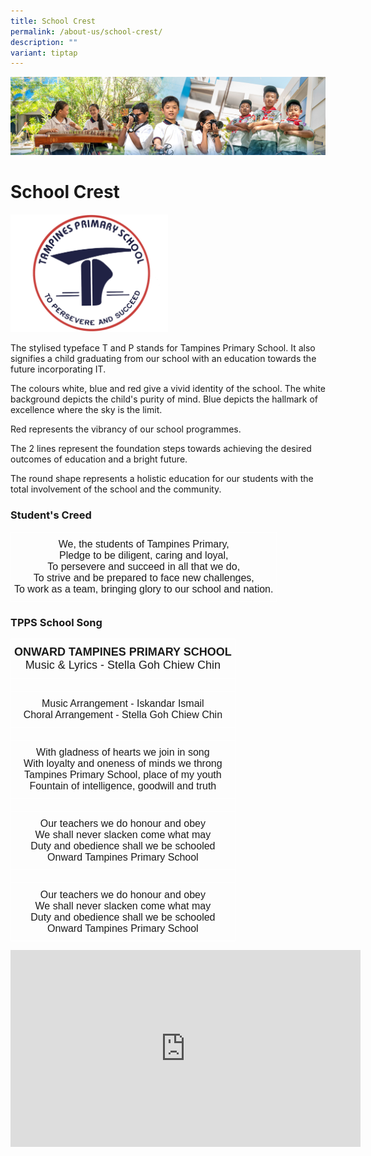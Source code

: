 ```yaml
---
title: School Crest
permalink: /about-us/school-crest/
description: ""
variant: tiptap
---
```

![](/images/AboutUs.jpg)

School Crest
============


<img src="/images/School%20Crest.png" style="width:50%">

The stylised typeface T and P stands for Tampines Primary School. It also signifies a child graduating from our school with an education towards the future incorporating IT.

  

The colours white, blue and red give a vivid identity of the school. The white background depicts the child's purity of mind. Blue depicts the hallmark of excellence where the sky is the limit.

  

Red represents the vibrancy of our school programmes.

  

The 2 lines represent the foundation steps towards achieving the desired outcomes of education and a bright future.

  

The round shape represents a holistic education for our students with the total involvement of the school and the community.

  

### **Student's Creed**


<style type="text/css">
.tg  {border-collapse:collapse;border-spacing:0;}
.tg td{border-color:black;border-style:solid;border-width:1px;font-family:Arial, sans-serif;font-size:14px;
  overflow:hidden;padding:10px 5px;word-break:normal;}
.tg th{border-color:black;border-style:solid;border-width:1px;font-family:Arial, sans-serif;font-size:14px;
  font-weight:normal;overflow:hidden;padding:10px 5px;word-break:normal;}
.tg .tg-d2d2{border-color:#ffffff;font-size:16px;text-align:center;vertical-align:top}
</style>
<table class="tg">
<thead>
  <tr>
    <td class="tg-d2d2">We, the students of Tampines Primary,<br><span style="font-weight:400;font-style:normal;text-decoration:none">Pledge to be diligent, caring and loyal,</span><br><span style="font-weight:400;font-style:normal;text-decoration:none">To persevere and succeed in all that we do,</span><br><span style="font-weight:400;font-style:normal;text-decoration:none">To strive and be prepared to face new challenges,</span><br><span style="font-weight:400;font-style:normal;text-decoration:none">To work as a team, bringing glory to our school and nation.</span></td>
  </tr>
</thead>
</table>


### **TPPS School Song**

<style type="text/css">
.tg  {border-collapse:collapse;border-spacing:0;}
.tg td{border-color:black;border-style:solid;border-width:1px;font-family:Arial, sans-serif;font-size:14px;
  overflow:hidden;padding:10px 5px;word-break:normal;}
.tg th{border-color:black;border-style:solid;border-width:1px;font-family:Arial, sans-serif;font-size:14px;
  font-weight:normal;overflow:hidden;padding:10px 5px;word-break:normal;}
.tg .tg-d2d2{border-color:#ffffff;font-size:16px;text-align:center;vertical-align:top}
.tg .tg-6hjr{border-color:#ffffff;font-size:18px;font-weight:bold;text-align:center;vertical-align:top}
</style>
<table class="tg">
<thead>
  <tr>
    <th class="tg-6hjr">ONWARD TAMPINES PRIMARY SCHOOL<br><span style="font-weight:400;font-style:normal;text-decoration:none">Music &amp; Lyrics - Stella Goh Chiew Chin</span></th>
  </tr>
</thead>
<tbody>
  <tr>
    <td class="tg-d2d2"></td>
  </tr>
  <tr>
    <td class="tg-d2d2"><span style="font-weight:400;font-style:normal;text-decoration:none">Music Arrangement - Iskandar Ismail</span><br><span style="font-weight:400;font-style:normal;text-decoration:none">Choral Arrangement - Stella Goh Chiew Chin</span></td>
  </tr>
  <tr>
    <td class="tg-d2d2"></td>
  </tr>
  <tr>
    <td class="tg-d2d2"><span style="font-weight:400;font-style:normal;text-decoration:none">With gladness of hearts we join in song</span><br><span style="font-weight:400;font-style:normal;text-decoration:none">With loyalty and oneness of minds we throng</span><br><span style="font-weight:400;font-style:normal;text-decoration:none">Tampines Primary School, place of my youth</span><br><span style="font-weight:400;font-style:normal;text-decoration:none">Fountain of intelligence, goodwill and truth</span></td>
  </tr>
  <tr>
    <td class="tg-d2d2"></td>
  </tr>
  <tr>
    <td class="tg-d2d2"><span style="font-weight:400;font-style:normal;text-decoration:none">Our teachers we do honour and obey</span><br><span style="font-weight:400;font-style:normal;text-decoration:none">We shall never slacken come what may</span><br><span style="font-weight:400;font-style:normal;text-decoration:none">Duty and obedience shall we be schooled</span><br><span style="font-weight:400;font-style:normal;text-decoration:none">Onward Tampines Primary School</span></td>
  </tr>
  <tr>
    <td class="tg-d2d2"></td>
  </tr>
  <tr>
    <td class="tg-d2d2"><span style="font-weight:400;font-style:normal;text-decoration:none">Our teachers we do honour and obey</span><br><span style="font-weight:400;font-style:normal;text-decoration:none">We shall never slacken come what may</span><br><span style="font-weight:400;font-style:normal;text-decoration:none">Duty and obedience shall we be schooled</span><br><span style="font-weight:400;font-style:normal;text-decoration:none">Onward Tampines Primary School</span></td>
  </tr>
</tbody>
</table>


<iframe width="560" height="315" src="https://www.youtube.com/embed/mhej_QA_BmY" title="YouTube video player" frameborder="0" allow="accelerometer; autoplay; clipboard-write; encrypted-media; gyroscope; picture-in-picture" allowfullscreen=""></iframe>
